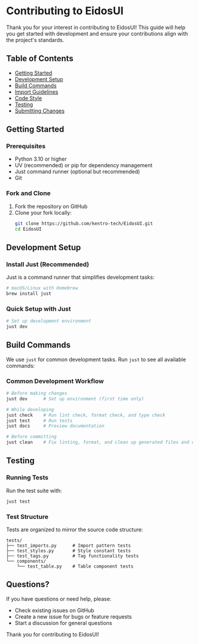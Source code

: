 # Contributing to EidosUI

Thank you for your interest in contributing to EidosUI! This guide will help you get started with development and ensure your contributions align with the project's standards.

## Table of Contents
- [Getting Started](#getting-started)
- [Development Setup](#development-setup)
- [Build Commands](#build-commands)
- [Import Guidelines](#import-guidelines)
- [Code Style](#code-style)
- [Testing](#testing)
- [Submitting Changes](#submitting-changes)

## Getting Started

### Prerequisites
- Python 3.10 or higher
- UV (recommended) or pip for dependency management
- Just command runner (optional but recommended)
- Git

### Fork and Clone
1. Fork the repository on GitHub
2. Clone your fork locally:
   ```bash
   git clone https://github.com/kentro-tech/EidosUI.git
   cd EidosUI
   ```

## Development Setup

### Install Just (Recommended)
Just is a command runner that simplifies development tasks:

```bash
# macOS/Linux with Homebrew
brew install just
```

### Quick Setup with Just
```bash
# Set up development environment
just dev
```

## Build Commands

We use `just` for common development tasks. Run `just` to see all available commands:

### Common Development Workflow
```bash
# Before making changes
just dev      # Set up environment (first time only)

# While developing
just check    # Run lint check, format check, and type check
just test     # Run tests
just docs     # Preview documentation

# Before committing
just clean    # Fix linting, format, and clean up generated files and caches
```

## Testing

### Running Tests

Run the test suite with:
```bash
just test
```

### Test Structure

Tests are organized to mirror the source code structure:
```
tests/
├── test_imports.py      # Import pattern tests
├── test_styles.py       # Style constant tests
├── test_tags.py         # Tag functionality tests
└── components/
    └── test_table.py    # Table component tests
```

## Questions?

If you have questions or need help, please:
- Check existing issues on GitHub
- Create a new issue for bugs or feature requests
- Start a discussion for general questions

Thank you for contributing to EidosUI!